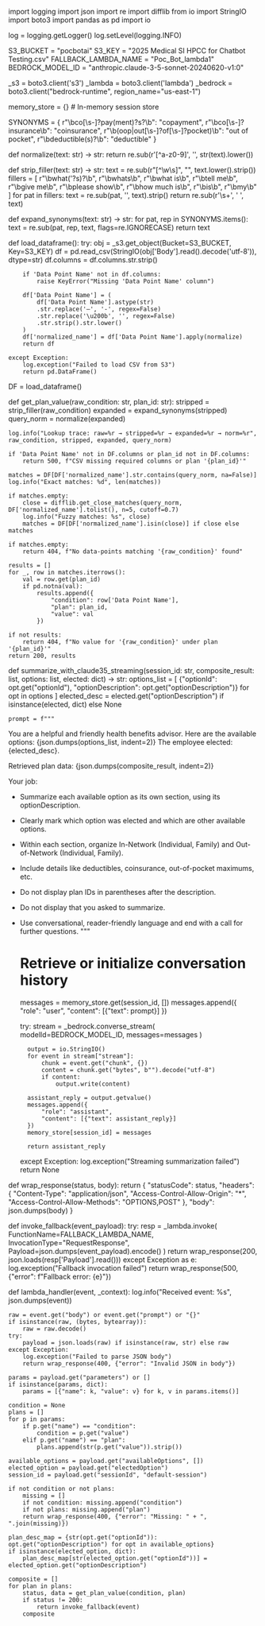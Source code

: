 import logging
import json
import re
import difflib
from io import StringIO
import boto3
import pandas as pd
import io

log = logging.getLogger()
log.setLevel(logging.INFO)

S3_BUCKET = "pocbotai"
S3_KEY = "2025 Medical SI HPCC for Chatbot Testing.csv"
FALLBACK_LAMBDA_NAME = "Poc_Bot_lambda1"
BEDROCK_MODEL_ID = "anthropic.claude-3-5-sonnet-20240620-v1:0"

_s3 = boto3.client('s3')
_lambda = boto3.client('lambda')
_bedrock = boto3.client("bedrock-runtime", region_name="us-east-1")

memory_store = {}  # In-memory session store

SYNONYMS = {
    r"\bco[\s\-]?pay(ment)?s?\b": "copayment",
    r"\bco[\s\-]?insurance\b": "coinsurance",
    r"\b(oop|out[\s\-]?of[\s\-]?pocket)\b": "out of pocket",
    r"\bdeductible(s)?\b": "deductible"
}

def normalize(text: str) -> str:
    return re.sub(r'[^a-z0-9]', '', str(text).lower())

def strip_filler(text: str) -> str:
    text = re.sub(r"[^\w\s]", "", text.lower().strip())
    fillers = [
        r"\bwhat('?s)?\b", r"\bwhats\b", r"\bwhat is\b", r"\btell me\b",
        r"\bgive me\b", r"\bplease show\b", r"\bhow much is\b", r"\bis\b", r"\bmy\b"
    ]
    for pat in fillers:
        text = re.sub(pat, '', text).strip()
    return re.sub(r'\s+', ' ', text)

def expand_synonyms(text: str) -> str:
    for pat, rep in SYNONYMS.items():
        text = re.sub(pat, rep, text, flags=re.IGNORECASE)
    return text

def load_dataframe():
    try:
        obj = _s3.get_object(Bucket=S3_BUCKET, Key=S3_KEY)
        df = pd.read_csv(StringIO(obj['Body'].read().decode('utf-8')), dtype=str)
        df.columns = df.columns.str.strip()

        if 'Data Point Name' not in df.columns:
            raise KeyError("Missing 'Data Point Name' column")

        df['Data Point Name'] = (
            df['Data Point Name'].astype(str)
            .str.replace('–', '-', regex=False)
            .str.replace('\u200b', '', regex=False)
            .str.strip().str.lower()
        )
        df['normalized_name'] = df['Data Point Name'].apply(normalize)
        return df

    except Exception:
        log.exception("Failed to load CSV from S3")
        return pd.DataFrame()

DF = load_dataframe()

def get_plan_value(raw_condition: str, plan_id: str):
    stripped = strip_filler(raw_condition)
    expanded = expand_synonyms(stripped)
    query_norm = normalize(expanded)

    log.info("Lookup trace: raw=%r → stripped=%r → expanded=%r → norm=%r", raw_condition, stripped, expanded, query_norm)

    if 'Data Point Name' not in DF.columns or plan_id not in DF.columns:
        return 500, f"CSV missing required columns or plan '{plan_id}'"

    matches = DF[DF['normalized_name'].str.contains(query_norm, na=False)]
    log.info("Exact matches: %d", len(matches))

    if matches.empty:
        close = difflib.get_close_matches(query_norm, DF['normalized_name'].tolist(), n=5, cutoff=0.7)
        log.info("Fuzzy matches: %s", close)
        matches = DF[DF['normalized_name'].isin(close)] if close else matches

    if matches.empty:
        return 404, f"No data-points matching '{raw_condition}' found"

    results = []
    for _, row in matches.iterrows():
        val = row.get(plan_id)
        if pd.notna(val):
            results.append({
                "condition": row['Data Point Name'],
                "plan": plan_id,
                "value": val
            })

    if not results:
        return 404, f"No value for '{raw_condition}' under plan '{plan_id}'"
    return 200, results

def summarize_with_claude35_streaming(session_id: str, composite_result: list, options: list, elected: dict) -> str:
    options_list = [
        {"optionId": opt.get("optionId"), "optionDescription": opt.get("optionDescription")}
        for opt in options
    ]
    elected_desc = elected.get("optionDescription") if isinstance(elected, dict) else None

    prompt = f"""
You are a helpful and friendly health benefits advisor.
Here are the available options:
{json.dumps(options_list, indent=2)}
The employee elected: {elected_desc}.

Retrieved plan data:
{json.dumps(composite_result, indent=2)}

Your job:
- Summarize each available option as its own section, using its optionDescription.
- Clearly mark which option was elected and which are other available options.
- Within each section, organize In-Network (Individual, Family) and Out-of-Network (Individual, Family).
- Include details like deductibles, coinsurance, out-of-pocket maximums, etc.
- Do not display plan IDs in parentheses after the description.
- Do not display that you asked to summarize.
- Use conversational, reader-friendly language and end with a call for further questions.
"""

    # Retrieve or initialize conversation history
    messages = memory_store.get(session_id, [])
    messages.append({
        "role": "user",
        "content": [{"text": prompt}]
    })

    try:
        stream = _bedrock.converse_stream(
            modelId=BEDROCK_MODEL_ID,
            messages=messages
        )

        output = io.StringIO()
        for event in stream["stream"]:
            chunk = event.get("chunk", {})
            content = chunk.get("bytes", b"").decode("utf-8")
            if content:
                output.write(content)

        assistant_reply = output.getvalue()
        messages.append({
            "role": "assistant",
            "content": [{"text": assistant_reply}]
        })
        memory_store[session_id] = messages

        return assistant_reply
    except Exception:
        log.exception("Streaming summarization failed")
        return None

def wrap_response(status, body):
    return {
        "statusCode": status,
        "headers": {
            "Content-Type": "application/json",
            "Access-Control-Allow-Origin": "*",
            "Access-Control-Allow-Methods": "OPTIONS,POST"
        },
        "body": json.dumps(body)
    }

def invoke_fallback(event_payload):
    try:
        resp = _lambda.invoke(
            FunctionName=FALLBACK_LAMBDA_NAME,
            InvocationType="RequestResponse",
            Payload=json.dumps(event_payload).encode()
        )
        return wrap_response(200, json.loads(resp['Payload'].read()))
    except Exception as e:
        log.exception("Fallback invocation failed")
        return wrap_response(500, {"error": f"Fallback error: {e}"})

def lambda_handler(event, _context):
    log.info("Received event: %s", json.dumps(event))

    raw = event.get("body") or event.get("prompt") or "{}"
    if isinstance(raw, (bytes, bytearray)):
        raw = raw.decode()
    try:
        payload = json.loads(raw) if isinstance(raw, str) else raw
    except Exception:
        log.exception("Failed to parse JSON body")
        return wrap_response(400, {"error": "Invalid JSON in body"})

    params = payload.get("parameters") or []
    if isinstance(params, dict):
        params = [{"name": k, "value": v} for k, v in params.items()]

    condition = None
    plans = []
    for p in params:
        if p.get("name") == "condition":
            condition = p.get("value")
        elif p.get("name") == "plan":
            plans.append(str(p.get("value")).strip())

    available_options = payload.get("availableOptions", [])
    elected_option = payload.get("electedOption")
    session_id = payload.get("sessionId", "default-session")

    if not condition or not plans:
        missing = []
        if not condition: missing.append("condition")
        if not plans: missing.append("plan")
        return wrap_response(400, {"error": "Missing: " + ", ".join(missing)})

    plan_desc_map = {str(opt.get("optionId")): opt.get("optionDescription") for opt in available_options}
    if isinstance(elected_option, dict):
        plan_desc_map[str(elected_option.get("optionId"))] = elected_option.get("optionDescription")

    composite = []
    for plan in plans:
        status, data = get_plan_value(condition, plan)
        if status != 200:
            return invoke_fallback(event)
        composite

